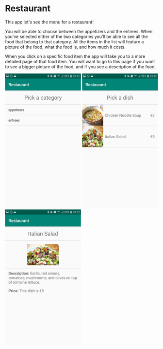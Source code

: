 # Restaurant

This app let's see the menu for a restaurant!

You will be able to choose between the appetizers and the entrees. When you've selected either of the two categories you'll be able to see all the
food that belong to that category. All the items in the list will feature a picture of the food, what the food is, and how much it costs.

When you click on a specific food item the app will take you to a more detailed page of that food item. You will want to go to this page if 
you want to see a bigger picture of the food, and if you see a description of the food.

<img src="doc/categories.jpg" width="250"> <img src="doc/dishes.jpg" width="250">
<img src="doc/detail.jpg" width="250">
